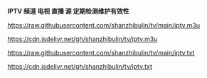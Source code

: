  **IPTV 频道 电视 直播 源 定期检测维护有效性** 



https://raw.githubusercontent.com/shanzhibulin/tv/main/iptv.m3u


https://cdn.jsdelivr.net/gh/shanzhibulin/tv/iptv.m3u


https://raw.githubusercontent.com/shanzhibulin/tv/main/iptv.txt


https://cdn.jsdelivr.net/gh/shanzhibulin/tv/iptv.txt





